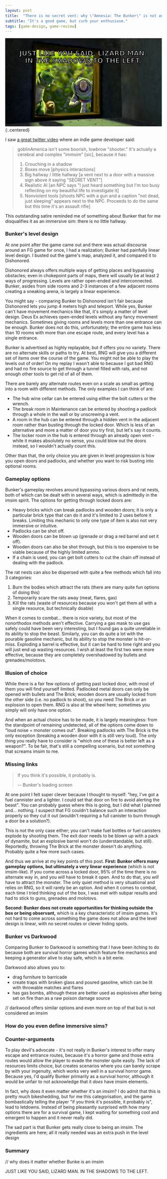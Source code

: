 ```yaml
---
layout: post
title:  "There is no secret vent: why \"Amnesia: The Bunker\" is not an imsim"
subtitle: "It's a good game, but curb your enthusiasm."
tags: [game-design, game-review]
---
```


![](/assets/images/shadows-to-the-left.png){:.centered}

I saw [a great twitter video](https://twitter.com/computer_gil/status/1814368017440186662) where an indie game developer said:

> goblinAmerica isn't some boorish, lowbrow "shooter."
> It's actually a cerebral and complex "immsim" [sic], because it has:
> 1. Crouching in a shadow
> 1. Boxes move [physics interactions]
> 1. Big hallway / little hallway [a vent next to a door with a massive sign above it saying "SECRET VENT"]
> 1. Realistic AI [an NPC says "I just heard something but I'm too busy reflecting on my beautiful life to investigate it]
> 1. Nonviolent tools [shoots NPC with a gun and a caption "not dead, just sleeping" appears next to the NPC. Proceeds to do the same but this time it's an assault rifle]

This outstanding satire reminded me of something about Bunker that for me disqualifies it as an immersive sim: there is no little hallway.

### Bunker's level design

At one point after the game came out and there was actual discourse around an FG game for once,
I had a realization; Bunker had painfully linear level design.
I busted out the game's map, analyzed it, and compared it to Dishonored.

Dishonored always offers multiple ways of getting places and bypassing obstacles;
even in chokepoint parts of maps, there will usually be at least 2 ways of progressing.
Levels are rather open-ended and interconnected.
Bunker, asides from side rooms and 2-3 instances of a few adjacent rooms creating a sneaking arena,
is largely a linear experience.

You might say - comparing Bunker to Dishonored isn't fair because Dishonored lets you jump 4 meters high and teleport.
While yes, Bunker can't have movement mechanics like that, it's simply a matter of level design.
Deus Ex achieves open-ended levels without any fancy movement mechanics.
Sometimes giving rooms and levels more than one entrance can be enough.
Bunker does not do this, unfortunately; the entire game has less than 10 rooms with more than one escape route,
and every level has a single entrance.

Bunker is advertised as highly replayable, but if offers you no variety.
There are no alternate skills or paths to try.
At best, RNG will give you a different set of items over the course of the game.
You might not be able to play the levels out of order!
On my replay I wasn't able to because I got bad RNG and had no fire source to get through a tunnel filled with rats,
and not enough other tools to get rid of all of them.

There are barely any alternate routes even on a scale as small as getting into a room with different methods.
The only examples I can think of are:
* The hub wine cellar can be entered using either the bolt cutters or the wrench.
* The break room in Maintenance can be entered by shooting a padlock through a whole in the wall
or by unscrewing a vent.
* A room in the hub can be entered through a hidden vent in the adjacent room rather than busting through the locked door.
Which is less of an alternative and more a matter of door you try first, but let's say it counts.
* The locker room in the hub is entered through an already open vent - while it makes absolutely no sense,
you could blow out the doors instead, so I wouldn't actually count this.

Other than that, the only choice you are given in level progression is how you open doors and padlocks,
and whether you want to risk busting into optional rooms.

### Gameplay options

Bunker's gameplay revolves around bypassing various doors and rat nests,
both of which can be dealt with in several ways, which is admittedly in the imsim spirit.
The options for getting through locked doors are:
* Heavy bricks which can break padlocks and wooden doors;
it is only a particular brick type that can do it and it's limited to 2 uses before it breaks.
Limiting this mechanic to only one type of item is also not very immersive or intuitive.
* Padlocks can be shot off.
* Wooden doors can be blown up (grenade or drag a red barrel and set it off).
* Wooden doors can also be shot through, but this is too expensive to be viable because of the highly limited ammo.
* If a chain is used, you can get bolt cutters to cut the chain off instead of dealing with the padlock.

The rat nests can also be dispersed with quite a few methods which fall into 3 categories:
1. Burn the bodies which attract the rats (there are many quite fun options of doing this)
1. Temporarily scare the rats away (meat, flares, gas)
1. Kill the rats (waste of resources because you won't get them all with a single resource, but technically doable)

When it comes to combat... there is nice variety, but most of the nonorthodox methods aren't effective.
Carrying a gas mask to use gas safely could have been very interesting,
but I found gas a quite unreliable in its ability to stop the beast.
Similarly, you can do quite a lot with the pourable gasoline mechanic, but its ability to stop the monster is hit-or-miss.
Exploding a barrel is effective, but it can be hard to time right and you will just end up wasting resources.
I wish at least the first two were more effective, because they are completely overshadowed by bullets and grenades/molotovs.

### Illusion of choice

While there is a fair few options of getting past locked door, with most of them you will find yourself limited.
Padlocked metal doors can only be opened with bullets and The Brick;
wooden doors are usually locked from the other side (i.e. no padlock to shoot),
so you need The Brick or an explosion to open them.
RNG is also at the wheel here; sometimes you simply will only have one option.

And when an actual choice has to be made, it is largely meaningless: from the standpoint of remaining undetected,
all of the options come down to "loud noise = monster comes out".
Breaking padlocks with The Brick is the only exception (breaking a wooden door with it is still very loud).
The only thing you really have to consider is "which one of these is better left as a weapon?".
To be fair, that's still a compelling scenario, but not something that screams imsim to me.

### Missing links

> If you think it's possible, it probably is.
> 
> -- Bunker's loading screen

At one point I felt super clever because I thought to myself:
"hey, I've got a fuel cannister and a lighter. I could set that door on fire to avoid alerting the beast".
You can probably guess where this is going, but I did what I planned and... nothing.
I suspect that FG couldn't balance such an interaction properly so they cut it out
(wouldn't requiring a full canister to burn through a door be a solution?).

This is not the only case either; you can't make fuel bottles or fuel canisters explode by shooting them.
The exit door needs to be blown up with a pack of dynamite, but an explosive barrel won't do (understandable, but still).
Reportedly, throwing The Brick at the monster doesn't do anything. Probably quite a few more such cases.

And thus we arrive at my key points of this post.
**First: Bunker offers many gameplay options, but ultimately a very linear experience** (which is not imsim-like).
If you come across a locked door, 95% of the time there is no alternate way in, and you *will* have to break it open.
And to do that, you *will* have to attract the monster.
The only quiet method is very situational and relies on RNG, so it will rarely be an option.
And when it comes to combat, each time I tried thinking out of the box,
I was met with subpar results and had to stick to guns, grenades and molotovs.

**Second: Bunker does not create opportunities for thinking outside the box or being observant,**
which is a key characteristic of imsim games.
It's not hard to come across something the game does not allow
and the level design is linear, with no secret routes or clever hiding spots.

### Bunker vs Darkwood

Comparing Bunker to Darkwood is something that I have been itching to do
because both are survival horror games which feature fire mechanics
and keeping a generator alive to stay safe, which is a bit eerie.

Darkwood also allows you to:
* drag furniture to barricade
* create traps with broken glass and poured gasoline, which can be lit with throwable matches and flares
* has gas bombs, although these are better used as explosives after being set on fire than as a raw poison damage source

// darkwood offers similar options and even more on top of that but is not considered an imsim

### How do you even define immersive sims?



### Counter-arguments

To play devil's advocate - it's not really in Bunker's interest to offer many escape and entrance routes,
because it's a horror game and those extra routes would allow the player to evade the monster quite easily.
The lack of resources limits choice, but creates scenarios where you can barely scrape by with your ingenuity,
which works very well in a survival horror game.
Because yes, I'd qualify Bunker primarily as a survival horror,
although it would be unfair to not acknowledge that it *does* have imsim elements.

In fact, why does it even matter whether it's an imsim?
I do admit that this is pretty much bikeshedding,
but for me this categorisation,
and the game bombastically telling the player "if you think it's possible, it probably is",
lead to letdowns.
Instead of being pleasantly surprised with how many options there are for a survival game,
I kept waiting for something cool and emergent to happen and it never really did.

The sad part is that Bunker gets really close to being an imsim.
The ingredients are here; all it really needed was an extra push in the level design


### Summary

// why does it matter whether Bunke is an imsim

JUST LIKE YOU SAID, LIZARD MAN. IN THE SHADOWS TO THE LEFT.